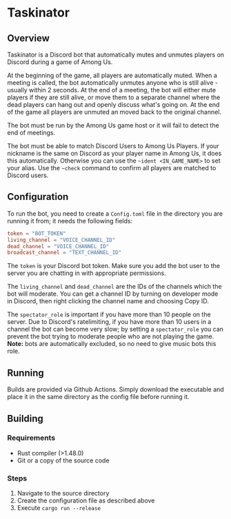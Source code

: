 # Taskinator

## Overview

Taskinator is a Discord bot that automatically mutes and unmutes players on Discord during a game of Among Us.

At the beginning of the game, all players are automatically muted. When a meeting is called, the bot automatically unmutes anyone who is still alive - usually within 2 seconds. At the end of a meeting, the bot will either mute players if they are still alive, or move them to a separate channel where the dead players can hang out and openly discuss what's going on. At the end of the game all players are unmuted an moved back to the original channel.

The bot must be run by the Among Us game host or it will fail to detect the end of meetings.

The bot must be able to match Discord Users to Among Us Players. If your nickname is the same on Discord as your player name in Among Us, it does this automatically. Otherwise you can use the `~ident <IN_GAME_NAME>` to set your alias. Use the `~check` command to confirm all players are matched to Discord users.

## Configuration

To run the bot, you need to create a `Config.toml` file in the directory you are running it from; it needs the following fields:

```toml
token = "BOT_TOKEN"
living_channel = "VOICE_CHANNEL_ID"
dead_channel = "VOICE_CHANNEL_ID"
broadcast_channel = "TEXT_CHANNEL_ID"
```

The `token` is your Discord bot token. Make sure you add the bot user to the server you are chatting in with appropriate permissions.

The `living_channel` and `dead_channel` are the IDs of the channels which the bot will moderate. You can get a channel ID by turning on developer mode in Discord, then right clicking the channel name and choosing Copy ID.

The `spectator_role` is important if you have more than 10 people on the server. Due to Discord's ratelimiting, if you have more than 10 users in a channel the bot can become very slow; by setting a `spectator_role` you can prevent the bot trying to moderate people who are not playing the game. **Note:** bots are automatically excluded, so no need to give music bots this role.

## Running

Builds are provided via Github Actions. Simply download the executable and place it in the same directory as the config file before running it.

## Building

### Requirements

- Rust compiler (>1.48.0)
- Git or a copy of the source code

### Steps

1. Navigate to the source directory
2. Create the configuration file as described above
3. Execute `cargo run --release`
